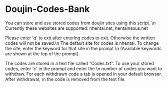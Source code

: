 # Doujin-Codes-Bank
You can store and use stored codes from doujin sites using this script. \n
Currently these websites are supported: nhentai.net, hentainexus.net

Please enter 'q' to exit after entering codes to exit. Otherwise the written codes will not be saved.\n
The default site for codes is nhentai. To change the site, enter the keyword for that site in the prompt \n
(Available keywords are shown at the top of the prompt). 

The codes are stored in a text file called "Codes.txt". To use your stored codes, enter 'c' in the prompt and enter the \n
number of codes you want to withdraw. For each withdrawn code a tab is opened in your default browser. After withdrawal, \n
the code is removed from the text file.
